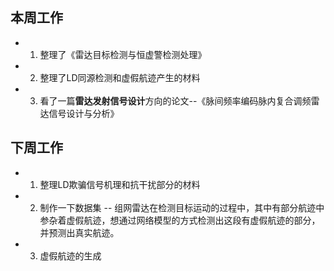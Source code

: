 ## 本周工作

  *  1.  整理了《雷达目标检测与恒虚警检测处理》

  *  2.  整理了LD同源检测和虚假航迹产生的材料

  *  3.  看了一篇**雷达发射信号设计**方向的论文--《脉间频率编码脉内复合调频雷达信号设计与分析》

## 下周工作

  *  1.  整理LD欺骗信号机理和抗干扰部分的材料

  *  2.  制作一下数据集 -- 组网雷达在检测目标运动的过程中，其中有部分航迹中参杂着虚假航迹，想通过网络模型的方式检测出这段有虚假航迹的部分，并预测出真实航迹。

  *  3.  虚假航迹的生成
